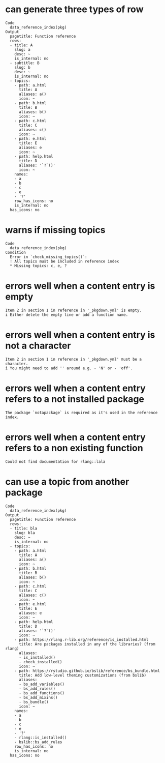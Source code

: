 # can generate three types of row

    Code
      data_reference_index(pkg)
    Output
      pagetitle: Function reference
      rows:
      - title: A
        slug: a
        desc: ~
        is_internal: no
      - subtitle: B
        slug: b
        desc: ~
        is_internal: no
      - topics:
        - path: a.html
          title: A
          aliases: a()
          icon: ~
        - path: b.html
          title: B
          aliases: b()
          icon: ~
        - path: c.html
          title: C
          aliases: c()
          icon: ~
        - path: e.html
          title: E
          aliases: e
          icon: ~
        - path: help.html
          title: D
          aliases: '`?`()'
          icon: ~
        names:
        - a
        - b
        - c
        - e
        - '?'
        row_has_icons: no
        is_internal: no
      has_icons: no
      

# warns if missing topics

    Code
      data_reference_index(pkg)
    Condition
      Error in `check_missing_topics()`:
      ! All topics must be included in reference index
      * Missing topics: c, e, ?

# errors well when a content entry is empty

    Item 2 in section 1 in reference in '_pkgdown.yml' is empty.
    i Either delete the empty line or add a function name.

# errors well when a content entry is not a character

    Item 2 in section 1 in reference in '_pkgdown.yml' must be a character.
    i You might need to add '' around e.g. - 'N' or - 'off'.

# errors well when a content entry refers to a not installed package

    The package `notapackage` is required as it's used in the reference index.

# errors well when a content entry refers to a non existing function

    Could not find documentation for rlang::lala

# can use a topic from another package

    Code
      data_reference_index(pkg)
    Output
      pagetitle: Function reference
      rows:
      - title: bla
        slug: bla
        desc: ~
        is_internal: no
      - topics:
        - path: a.html
          title: A
          aliases: a()
          icon: ~
        - path: b.html
          title: B
          aliases: b()
          icon: ~
        - path: c.html
          title: C
          aliases: c()
          icon: ~
        - path: e.html
          title: E
          aliases: e
          icon: ~
        - path: help.html
          title: D
          aliases: '`?`()'
          icon: ~
        - path: https://rlang.r-lib.org/reference/is_installed.html
          title: Are packages installed in any of the libraries? (from rlang)
          aliases:
          - is_installed()
          - check_installed()
          icon: ~
        - path: https://rstudio.github.io/bslib/reference/bs_bundle.html
          title: Add low-level theming customizations (from bslib)
          aliases:
          - bs_add_variables()
          - bs_add_rules()
          - bs_add_functions()
          - bs_add_mixins()
          - bs_bundle()
          icon: ~
        names:
        - a
        - b
        - c
        - e
        - '?'
        - rlang::is_installed()
        - bslib::bs_add_rules
        row_has_icons: no
        is_internal: no
      has_icons: no
      

